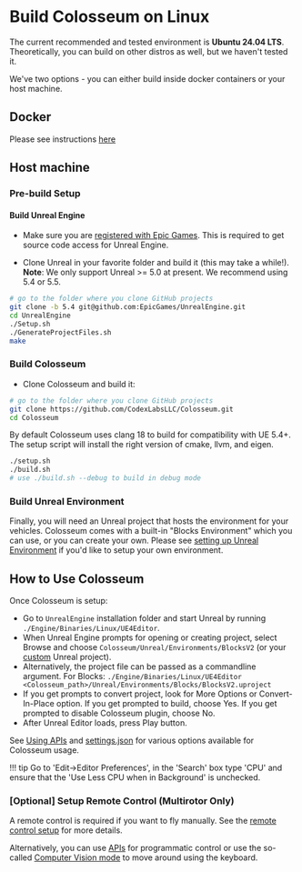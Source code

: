 # Build Colosseum on Linux

The current recommended and tested environment is **Ubuntu 24.04 LTS**. Theoretically, you can build on other distros as well, but we haven't tested it.

We've two options - you can either build inside docker containers or your host machine.

## Docker

Please see instructions [here](docker_ubuntu.md)

## Host machine

### Pre-build Setup

#### Build Unreal Engine

- Make sure you are [registered with Epic Games](https://docs.unrealengine.com/en-US/SharingAndReleasing/Linux/BeginnerLinuxDeveloper/SettingUpAnUnrealWorkflow/index.html). This is required to get source code access for Unreal Engine.

- Clone Unreal in your favorite folder and build it (this may take a while!). **Note**: We only support Unreal >= 5.0 at present. We recommend using 5.4 or 5.5.

```bash
# go to the folder where you clone GitHub projects
git clone -b 5.4 git@github.com:EpicGames/UnrealEngine.git
cd UnrealEngine
./Setup.sh
./GenerateProjectFiles.sh
make
```

### Build Colosseum

- Clone Colosseum and build it:

```bash
# go to the folder where you clone GitHub projects
git clone https://github.com/CodexLabsLLC/Colosseum.git
cd Colosseum
```

By default Colosseum uses clang 18 to build for compatibility with UE 5.4+. The setup script will install the right version of cmake, llvm, and eigen.

```bash
./setup.sh
./build.sh
# use ./build.sh --debug to build in debug mode
```

### Build Unreal Environment

Finally, you will need an Unreal project that hosts the environment for your vehicles. Colosseum comes with a built-in "Blocks Environment" which you can use, or you can create your own. Please see [setting up Unreal Environment](unreal_proj.md) if you'd like to setup your own environment.

## How to Use Colosseum

Once Colosseum is setup:

- Go to `UnrealEngine` installation folder and start Unreal by running `./Engine/Binaries/Linux/UE4Editor`.
- When Unreal Engine prompts for opening or creating project, select Browse and choose `Colosseum/Unreal/Environments/BlocksV2` (or your [custom](unreal_custenv.md) Unreal project).
- Alternatively, the project file can be passed as a commandline argument. For Blocks: `./Engine/Binaries/Linux/UE4Editor <Colosseum_path>/Unreal/Environments/Blocks/BlocksV2.uproject`
- If you get prompts to convert project, look for More Options or Convert-In-Place option. If you get prompted to build, choose Yes. If you get prompted to disable Colosseum plugin, choose No.
- After Unreal Editor loads, press Play button.

See [Using APIs](apis.md) and [settings.json](settings.md) for various options available for Colosseum usage.

!!! tip
Go to 'Edit->Editor Preferences', in the 'Search' box type 'CPU' and ensure that the 'Use Less CPU when in Background' is unchecked.

### [Optional] Setup Remote Control (Multirotor Only)

A remote control is required if you want to fly manually. See the [remote control setup](remote_control.md) for more details.

Alternatively, you can use [APIs](apis.md) for programmatic control or use the so-called [Computer Vision mode](image_apis.md) to move around using the keyboard.
